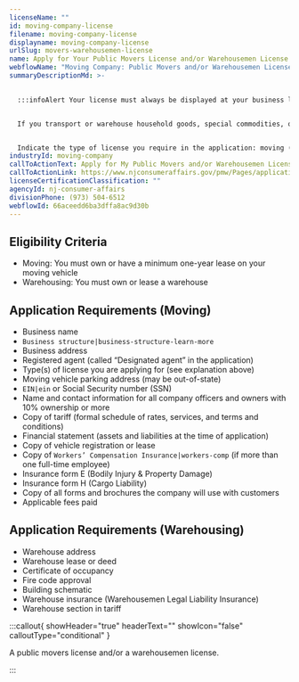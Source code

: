 ```yaml
---
licenseName: ""
id: moving-company-license
filename: moving-company-license
displayname: moving-company-license
urlSlug: movers-warehousemen-license
name: Apply for Your Public Movers License and/or Warehousemen License
webflowName: "Moving Company: Public Movers and/or Warehousemen License"
summaryDescriptionMd: >-
  

  :::infoAlert Your license must always be displayed at your business location. :::


  If you transport or warehouse household goods, special commodities, or commercial goods for compensation within New Jersey, you need a public movers license and/or a warehousemen license.


  Indicate the type of license you require in the application: moving (PM), moving and warehousing (PC), or warehousing only (PW). *Please note that a self-storage or delivery company does not require a state license*.
industryId: moving-company
callToActionText: Apply for My Public Movers and/or Warehousemen License
callToActionLink: https://www.njconsumeraffairs.gov/pmw/Pages/applications.aspx
licenseCertificationClassification: ""
agencyId: nj-consumer-affairs
divisionPhone: (973) 504-6512
webflowId: 66aceedd6ba3dffa8ac9d30b
---
```

## Eligibility Criteria

* Moving: You must own or have a minimum one-year lease on your moving vehicle
* Warehousing: You must own or lease a warehouse

## Application Requirements (Moving)

* Business name
*  `Business structure|business-structure-learn-more` 
* Business address
* Registered agent (called “Designated agent” in the application)
* Type(s) of license you are applying for (see explanation above)
* Moving vehicle parking address (may be out-of-state)
*  `EIN|ein` or Social Security number (SSN)
* Name and contact information for all company officers and owners with 10% ownership or more
* Copy of tariff (formal schedule of rates, services, and terms and conditions)
* Financial statement (assets and liabilities at the time of application)
* Copy of vehicle registration or lease
* Copy of `Workers’ Compensation Insurance|workers-comp` (if more than one full-time employee)
* Insurance form E (Bodily Injury & Property Damage)
* Insurance form H (Cargo Liability)
* Copy of all forms and brochures the company will use with customers
* Applicable fees paid

## Application Requirements (Warehousing)

* Warehouse address
* Warehouse lease or deed
* Certificate of occupancy
* Fire code approval
* Building schematic
* Warehouse insurance (Warehousemen Legal Liability Insurance)
* Warehouse section in tariff

:::callout{ showHeader="true" headerText="" showIcon="false" calloutType="conditional" }

A public movers license and/or a warehousemen license.

:::